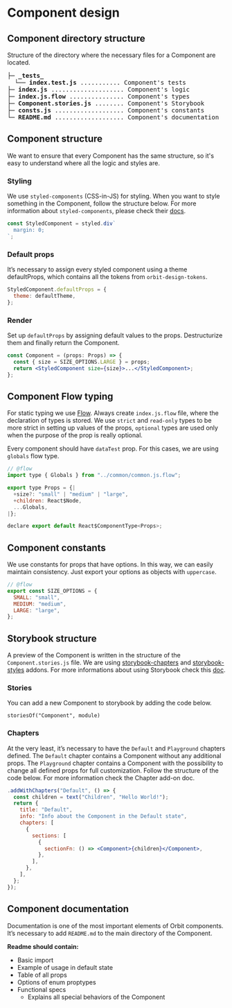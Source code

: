 # Component design

## Component directory structure

Structure of the directory where the necessary files for a Component are located.

<pre>
<strong>├─ _tests_</strong>
<strong>  └── index.test.js</strong> ........... Component's tests
<strong>├─ index.js</strong> .................... Component's logic
<strong>├─ index.js.flow</strong> ............... Component's types
<strong>├─ Component.stories.js</strong> ........ Component's Storybook
<strong>├─ consts.js</strong> ................... Component's constants
<strong>└─ README.md</strong> ................... Component's documentation
</pre>

## Component structure

We want to ensure that every Component has the same structure, so it's easy to understand where all the logic and styles are.

### Styling

We use `styled-components` (CSS-in-JS) for styling. When you want to style something in the Component, follow the structure below. For more information about `styled-components`, please check their [docs](https://www.styled-components.com/docs).

```jsx
const StyledComponent = styled.div`
  margin: 0;
`;
```

### Default props

It’s necessary to assign every styled component using a theme defaultProps, which contains all the tokens from `orbit-design-tokens`.

```jsx
StyledComponent.defaultProps = {
  theme: defaultTheme,
};
```

### Render

Set up `defaultProps` by assigning default values to the props. Destructurize them and finally return the Component.

```jsx
const Component = (props: Props) => {
  const { size = SIZE_OPTIONS.LARGE } = props;
  return <StyledComponent size={size}>...</StyledComponent>;
};
```

## Component Flow typing

For static typing we use [Flow](https://flow.org/en/docs/react/). Always create `index.js.flow` file, where the declaration of types is stored. We use `strict` and `read-only` types to be more strict in setting up values of the props, `optional` types are used only when the purpose of the prop is really optional.

Every component should have `dataTest` prop. For this cases, we are using `globals` flow type.

```jsx
// @flow
import type { Globals } from "../common/common.js.flow";

export type Props = {|
  +size?: "small" | "medium" | "large",
  +children: React$Node,
  ...Globals,
|};

declare export default React$ComponentType<Props>;
```

## Component constants

We use constants for props that have options. In this way, we can easily maintain consistency. Just export your options as objects with `uppercase`.

```jsx
// @flow
export const SIZE_OPTIONS = {
  SMALL: "small",
  MEDIUM: "medium",
  LARGE: "large",
};
```

## Storybook structure

A preview of the Component is written in the structure of the `Component.stories.js` file. We are using [storybook-chapters](https://github.com/Checkfront/react-storybook-addon-chapters) and [storybook-styles](https://www.npmjs.com/package/@sambego/storybook-styles) addons. For more informations about using Storybook check this [doc](https://storybook.js.org/basics/guide-react/).

### Stories

You can add a new Component to storybook by adding the code below.

`storiesOf("Component", module)`

### Chapters

At the very least, it’s necessary to have the `Default` and `Playground` chapters defined. The `Default` chapter contains a Component without any additional props. The `Playground` chapter contains a Component with the possibility to change all defined props for full customization. Follow the structure of the code below. For more information check the Chapter add-on doc.

```jsx
.addWithChapters("Default", () => {
  const children = text("Children", "Hello World!");
  return {
    title: "Default",
    info: "Info about the Component in the Default state",
    chapters: [
      {
        sections: [
          {
            sectionFn: () => <Component>{children}</Component>,
          },
        ],
      },
    ],
  };
});
```

## Component documentation

Documentation is one of the most important elements of Orbit components. It’s necessary to add `README.md` to the main directory of the Component.

**Readme should contain:**

- Basic import
- Example of usage in default state
- Table of all props
- Options of enum proptypes
- Functional specs
  - Explains all special behaviors of the Component

